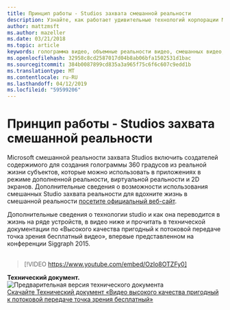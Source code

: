 ```yaml
---
title: Принцип работы - Studios захвата смешанной реальности
description: Узнайте, как работает удивительные технологий корпорации Майкрософт характеристиках holographic видеозаписи.
author: mattzmsft
ms.author: mazeller
ms.date: 03/21/2018
ms.topic: article
keywords: голограмма видео, объемные реальности видео, смешанных видео, holographic
ms.openlocfilehash: 32958c8cd2587017d04b8ab06bfa1502531d1bac
ms.sourcegitcommit: 384b0087899cd835a3a965f75c6f6c607c9edd1b
ms.translationtype: MT
ms.contentlocale: ru-RU
ms.lasthandoff: 04/12/2019
ms.locfileid: "59599206"
---
```

# <a name="how-it-works---mixed-reality-capture-studios"></a>Принцип работы - Studios захвата смешанной реальности

Microsoft смешанной реальности захвата Studios включить создателей содержимого для создания голограммы 360 градусов из реальной жизни субъектов, которые можно использовать в приложениях в режиме дополненной реальности, виртуальной реальности и 2D экранов. Дополнительные сведения о возможности использования смешанных Studio захвата реальности для вдохните жизнь в смешанной реальности [посетите официальный веб-сайт](https://www.microsoft.com/mixed-reality/capture-studios).

Дополнительные сведения о технологии studio и как она переводится в жизнь на ряде устройств, в видео ниже и прочитать в технической документации по «Высокого качества пригодный к потоковой передаче точка зрения бесплатный видео», впервые представленном на конференции Siggraph 2015.
<br>
<br>
>[!VIDEO https://www.youtube.com/embed/OzIo8OTZFy0]


**Технический документ.**<br>
![Предварительная версия технического документа](images/siggraph-whitepaper-thumb-200px.png)<br>
[Скачайте Технический документ «Видео высокого качества пригодный к потоковой передаче точка зрения бесплатный»](images/high-quality-streamable-free-viewpoint-video.pdf)
